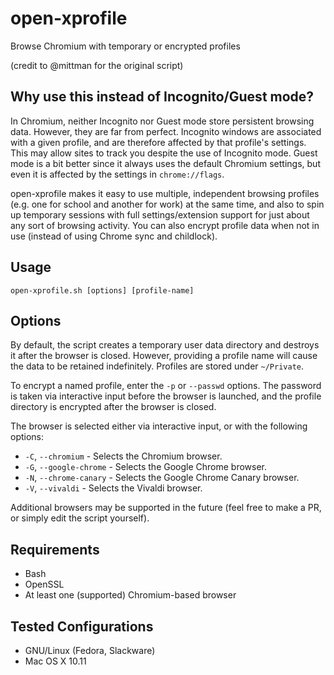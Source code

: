 # open-xprofile

Browse Chromium with temporary or encrypted profiles

(credit to @mittman for the original script)

## Why use this instead of Incognito/Guest mode?

In Chromium, neither Incognito nor Guest mode store persistent browsing data.
However, they are far from perfect. Incognito windows are associated with a
given profile, and are therefore affected by that profile's settings. This may
allow sites to track you despite the use of Incognito mode. Guest mode is a
bit better since it always uses the default Chromium settings, but even it is
affected by the settings in `chrome://flags`.

open-xprofile makes it easy to use multiple, independent browsing profiles
(e.g. one for school and another for work) at the same time, and also to spin
up temporary sessions with full settings/extension support for just about any
sort of browsing activity. You can also encrypt profile data when not in use
(instead of using Chrome sync and childlock).

## Usage

`open-xprofile.sh [options] [profile-name]`

## Options

By default, the script creates a temporary user data directory and destroys it
after the browser is closed. However, providing a profile name will cause the
data to be retained indefinitely. Profiles are stored under `~/Private`.

To encrypt a named profile, enter the `-p` or `--passwd` options. The password
is taken via interactive input before the browser is launched, and the profile
directory is encrypted after the browser is closed.

The browser is selected either via interactive input, or with the following
options:

- `-C`, `--chromium` - Selects the Chromium browser.
- `-G`, `--google-chrome` - Selects the Google Chrome browser.
- `-N`, `--chrome-canary` - Selects the Google Chrome Canary browser.
- `-V`, `--vivaldi` - Selects the Vivaldi browser.

Additional browsers may be supported in the future (feel free to make a PR, or
simply edit the script yourself).

## Requirements

- Bash
- OpenSSL
- At least one (supported) Chromium-based browser

## Tested Configurations

- GNU/Linux (Fedora, Slackware)
- Mac OS X 10.11
